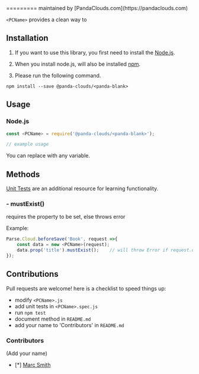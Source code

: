 
<PCName>
=========
maintained by [PandaClouds.com](https://pandaclouds.com)

`<PCName>` provides a clean way to <description>


Installation
------------

1. If you want to use this library, you first need to install the [Node.js](https://nodejs.org/en/).

2. When you install node.js, will also be installed [npm](https://www.npmjs.com/).

3. Please run the following command.

```
npm install --save @panda-clouds/<panda-blank>
```

Usage
-----

### Node.js

```javascript
const <PCName> = require('@panda-clouds/<panda-blank>');

// example usage

```

You can replace <PCName> with any variable.


Methods
-------

[Unit Tests] are an additional resource for learning functionality.

### - mustExist()

requires the property to be set,
else throws error

Example:

```javascript
Parse.Cloud.beforeSave('Book', request =>{
	const data = new <PCName>(request);
	data.prop('title').mustExist();    // will throw Error if request.object.get('title') doesn't exist
});
```



Contributions
-------------

Pull requests are welcome! here is a checklist to speed things up:

- modify `<PCName>.js`
- add unit tests in `<PCName>.spec.js`
- run `npm test`
- document method in `README.md`
- add your name to 'Contributors' in `README.md`


### Contributors

(Add your name)

- [*] [Marc Smith](https://github.com/mrmarcsmith)


[Unit Tests]: https://github.com/panda-clouds/string/blob/master/spec/<PCName>.spec.js
